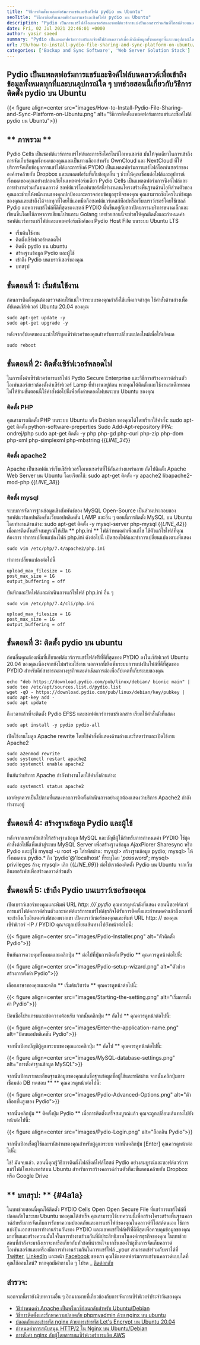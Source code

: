 ```yaml
---
title: "วิธีการติดตั้งแพลตฟอร์มการแชร์และซิงค์ไฟล์ pydio บน Ubuntu" 
seoTitle: "วิธีการติดตั้งแพลตฟอร์มการแชร์และซิงค์ไฟล์ pydio บน Ubuntu" 
description: "Pydio เป็นการแชร์ไฟล์โอเพนซอร์สและซอฟต์แวร์การแบ่งปันเอกสารร่วมกันที่โฮสต์ด้วยตนเอง ลองตรวจสอบวิธีการติดตั้งเครื่องมือการแชร์และซิงค์ไฟล์ Pydio" 
date: Fri, 02 Jul 2021 22:46:01 +0000
author: yasir saeed
summary: "Pydio เป็นแพลตฟอร์มการแชร์และซิงค์ไฟล์บนคลาวด์เพื่อเข้าถึงข้อมูลทั้งหมดทุกที่และบนอุปกรณ์ใด ๆ บทช่วยสอนนี้เกี่ยวกับวิธีการติดตั้ง pydio บน Ubuntu" 
url: /th/how-to-install-pydio-file-sharing-and-sync-platform-on-ubuntu/
categories: ['Backup and Sync Software', 'Web Server Solution Stack']
---
```


## Pydio เป็นแพลตฟอร์มการแชร์และซิงค์ไฟล์บนคลาวด์เพื่อเข้าถึงข้อมูลทั้งหมดทุกที่และบนอุปกรณ์ใด ๆ บทช่วยสอนนี้เกี่ยวกับวิธีการติดตั้ง pydio บน Ubuntu

{{< figure align=center src="images/How-to-Install-Pydio-File-Sharing-and-Sync-Platform-on-Ubuntu.png" alt="วิธีการติดตั้งแพลตฟอร์มการแชร์และซิงค์ไฟล์ pydio บน Ubuntu">}}


## ** ภาพรวม **
Pydio Cells เป็นซอฟต์แวร์การแชร์ไฟล์และการซิงโครไนซ์โอเพนซอร์ส มันให้จุดเดียวในการเข้าถึงการจัดเก็บข้อมูลทั้งหมดของคุณและเป็นทางเลือกสำหรับ OwnCloud และ NextCloud ที่ให้บริการจัดเก็บข้อมูลการแชร์ไฟล์และการซิงค์ PYDIO เป็นแพลตฟอร์มการแชร์ไฟล์โอเพ่นซอร์สขององค์กรคล้ายกับ Dropbox และแพลตฟอร์มที่เก็บข้อมูลอื่น ๆ ช่วยให้คุณเชื่อมต่อไฟล์และอุปกรณ์ทั้งหมดของคุณอย่างปลอดภัยในแพลตฟอร์มเดียว
Pydio Cells เป็นแพลตฟอร์มการซิงค์ไฟล์และการทำงานร่วมกันบนคลาวด์ ซอฟต์แวร์โอเพ่นซอร์สนี้ทำงานบนโครงสร้างพื้นฐานด้านไอทีส่วนตัวของคุณและช่วยให้พนักงานของคุณปกป้องและตรวจสอบข้อมูลธุรกิจของคุณ คุณสามารถซิงโครไนซ์ข้อมูลของคุณและเข้าถึงได้จากทุกที่โดยใช้แอพมือถือซอฟต์แวร์เดสก์ท็อปหรือเว็บเบราว์เซอร์โดยใช้เซลล์ Pydio แอพการแชร์ไฟล์ที่ดีที่สุดของเซลล์ PYDIO นั้นขึ้นอยู่กับสถาปัตยกรรมบริการขนาดเล็กและเขียนขึ้นโดยใช้ภาษาการเขียนโปรแกรม Golang
บทช่วยสอนนี้จะช่วยให้คุณติดตั้งและกำหนดค่าซอฟต์แวร์การแชร์ไฟล์และแพลตฟอร์มซิงค์ของ Pydio Host File บนระบบ Ubuntu LTS
  * เริ่มต้นใช้งาน
  * ติดตั้งเซิร์ฟเวอร์หลอดไฟ
  * ติดตั้ง pydio บน ubuntu
  * สร้างฐานข้อมูล Pydio และผู้ใช้
  * เข้าถึง Pydio บนเบราว์เซอร์ของคุณ
  * บทสรุป

## ขั้นตอนที่ 1: เริ่มต้นใช้งาน
ก่อนการติดตั้งคุณต้องตรวจสอบให้แน่ใจว่าระบบของคุณกำลังใช้แพ็คเกจล่าสุด ใช้คำสั่งด้านล่างเพื่ออัปเดตเซิร์ฟเวอร์ Ubuntu 20.04 ของคุณ
```
sudo apt-get update -y
sudo apt-get upgrade -y
```
หลังจากอัปเดตขอแนะนำให้รีบูตเซิร์ฟเวอร์ของคุณสำหรับการเปลี่ยนแปลงใหม่เพื่อให้เกิดผล
```
sudo reboot
```

## ขั้นตอนที่ 2: ติดตั้งเซิร์ฟเวอร์หลอดไฟ
ในการตั้งค่าเซิร์ฟเวอร์การแชร์ไฟล์ Pydio Secure Enterprise และวิธีการสร้างคลาวด์ส่วนตัวโอเพ่นซอร์สเราต้องตั้งค่าเซิร์ฟเวอร์ Lamp ที่ทำงานอยู่ก่อน หากคุณได้ติดตั้งและใช้งานสแต็กหลอดไฟให้ข้ามขั้นตอนนี้ใช้คำสั่งต่อไปนี้เพื่อตั้งค่าหลอดไฟบนระบบ Ubuntu ของคุณ

### ติดตั้ง PHP
คุณสามารถติดตั้ง PHP บนระบบ Ubuntu หรือ Debian ของคุณได้โดยเรียกใช้คำสั่ง:
sudo apt-get ติดตั้ง python-software-preperties
Sudo Add-Apt-repository PPA: ondrej/php
sudo apt-get ติดตั้ง -y php php-gd php-curl php-zip php-dom php-xml php-simplexml php-mbstring
{{_LINE_34_}}

### ติดตั้ง apache2
Apache เป็นซอฟต์แวร์เว็บเซิร์ฟเวอร์โอเพนซอร์ซที่ใช้กันอย่างแพร่หลาย ถัดไปติดตั้ง Apache Web Server บน Ubuntu โดยเรียกใช้:
sudo apt-get ติดตั้ง -y apache2 libapache2-mod-php
{{_LINE_38_}}

### ติดตั้ง mysql
ระบบการจัดการฐานข้อมูลเชิงสัมพันธ์ของ MySQL Open-Source เป็นส่วนประกอบของซอฟต์แวร์แอปพลิเคชันเว็บแอปพลิเคชัน LAMP และอื่น ๆ ตอนนี้การติดตั้ง MySQL บน Ubuntu โดยทำงานด้านล่าง:
sudo apt-get ติดตั้ง -y mysql-server php-mysql
{{_LINE_42_}}
เมื่อการติดตั้งเสร็จสมบูรณ์ให้เปิด ** php.ini ** ไฟล์กำหนดค่าเพื่อแก้ไข ใช้ตัวแก้ไขไฟล์ที่คุณต้องการ
ทำการเปลี่ยนแปลงไฟล์ php.ini ดังต่อไปนี้ เปิดสองไฟล์และทำการเปลี่ยนแปลงตามที่แสดง
```
sudo vim /etc/php/7.4/apache2/php.ini
```
ทำการเปลี่ยนแปลงต่อไปนี้
```
upload_max_filesize = 1G
post_max_size = 1G
output_buffering = off
```
บันทึกและปิดไฟล์และดำเนินการแก้ไขไฟล์ php.ini อื่น ๆ
```
sudo vim /etc/php/7.4/cli/php.ini
```
```
upload_max_filesize = 1G
post_max_size = 1G
output_buffering = off
```

## ขั้นตอนที่ 3: ติดตั้ง pydio บน ubuntu
ก่อนอื่นคุณต้องเพิ่มที่เก็บซอฟต์แวร์การแชร์ไฟล์ฟรีที่ดีที่สุดของ PYDIO ลงในเซิร์ฟเวอร์ Ubuntu 20.04 ของคุณเนื่องจากยังไม่พร้อมใช้งาน นอกจากนี้ยังเพิ่มระบบการแบ่งปันไฟล์ที่ดีที่สุดของ PYDIO สำหรับคีย์สาธารณะทางธุรกิจและดำเนินการต่อเพื่ออัปเดตที่เก็บระบบของคุณ
```
echo "deb https://download.pydio.com/pub/linux/debian/ bionic main" | sudo tee /etc/apt/sources.list.d/pydio.list
wget -qO - https://download.pydio.com/pub/linux/debian/key/pubkey | sudo apt-key add -
sudo apt update

```
ถึงเวลาแล้วที่จะติดตั้ง Pydio EFSS และซอฟต์แวร์การแชร์เอกสาร เรียกใช้คำสั่งดังที่แสดง
```
sudo apt install -y pydio pydio-all
```
เปิดใช้งานโมดูล Apache rewrite โดยใช้คำสั่งที่แสดงด้านล่างและรีสตาร์ทและเปิดใช้งาน Apache2
```
sudo a2enmod rewrite
sudo systemctl restart apache2
sudo systemctl enable apache2
```
ยืนยันว่าบริการ Apache กำลังทำงานโดยใช้คำสั่งด้านล่าง:
```
sudo systemctl status apache2
```
เอาต์พุตควรเป็นไปตามที่แสดงหากการติดตั้งดำเนินการอย่างถูกต้องแสดงว่าบริการ Apache2 กำลังทำงานอยู่

## ขั้นตอนที่ 4: สร้างฐานข้อมูล Pydio และผู้ใช้
หลังจากแยกรหัสแล้วให้สร้างฐานข้อมูล MySQL และบัญชีผู้ใช้สำหรับการกำหนดค่า PYDIO ใช้ชุดคำสั่งต่อไปนี้เพื่อเข้าสู่ระบบ MySQL Server เพื่อสร้างฐานข้อมูล AjaxPlorer Sharesync หรือ Pydio และผู้ใช้
mysql -u root -p
ใส่รหัสผ่าน:
mysql> สร้างฐานข้อมูล pydio;
mysql> ให้ทั้งหมดบน pydio.* ถึง 'pydio'@'localhost' ที่ระบุโดย '_password_';
mysql> privileges ล้าง;
mysql> เลิก
{{_LINE_69_}}
ต่อไปเราต้องติดตั้ง Pydio บน Ubuntu จากเว็บอินเตอร์เฟสเพื่อสร้างคลาวด์ส่วนตัว

## ขั้นตอนที่ 5: เข้าถึง Pydio บนเบราว์เซอร์ของคุณ
เปิดเบราว์เซอร์ของคุณและพิมพ์ URL _http: /// pydio_ คุณควรดูหน้าดังที่แสดง
ตอนนี้ซอฟต์แวร์การแชร์ไฟล์คลาวด์ส่วนตัวและซอฟต์แวร์การแชร์ไฟล์ธุรกิจได้รับการติดตั้งและกำหนดค่าแล้วถึงเวลาที่จะเข้าถึงเว็บอินเตอร์เฟสของพวกเขา
เปิดเบราว์เซอร์ของคุณและพิมพ์ URL http: // ของคุณเซิร์ฟเวอร์ -IP / PYDIO คุณจะถูกเปลี่ยนเส้นทางไปยังหน้าต่อไปนี้:

{{< figure align=center src="images/Pydio-Installer.png" alt="ตัวติดตั้ง Pydio">}}

ยืนยันการควบคุมทั้งหมดและคลิกปุ่ม ** ต่อไปที่ปุ่มการติดตั้ง Pydio ** คุณควรดูหน้าต่อไปนี้:

{{< figure align=center src="images/Pydio-setup-wizard.png" alt="ตัวช่วยสร้างการตั้งค่า Pydio">}}

เลือกภาษาของคุณและคลิก ** เริ่มต้นวิซาร์ด ** คุณควรดูหน้าต่อไปนี้:

{{< figure align=center src="images/Starting-the-setting.png" alt="เริ่มการตั้งค่า Pydio">}}

ป้อนชื่อโปรแกรมและข้อความต้อนรับ จากนั้นคลิกปุ่ม ** ถัดไป ** คุณควรดูหน้าต่อไปนี้:

{{< figure align=center src="images/Enter-the-application-name.png" alt="ป้อนแอปพลิเคชัน Pydio">}}

จากนั้นป้อนบัญชีผู้ดูแลระบบของคุณและคลิกปุ่ม ** ถัดไป ** คุณควรดูหน้าต่อไปนี้:

{{< figure align=center src="images/MySQL-database-settings.png" alt="การตั้งค่าฐานข้อมูล MySQL">}}

จากนั้นป้อนรายละเอียดฐานข้อมูลของคุณเช่นชื่อฐานข้อมูลชื่อผู้ใช้และรหัสผ่าน จากนั้นคลิกปุ่มการเชื่อมต่อ DB ทดสอบ ** ** คุณควรดูหน้าต่อไปนี้:

{{< figure align=center src="images/Pydio-Advanced-Options.png" alt="ตัวเลือกขั้นสูงของ Pydio">}}

จากนั้นคลิกปุ่ม ** ติดตั้งปุ่ม Pydio ** เมื่อการติดตั้งเสร็จสมบูรณ์แล้ว คุณจะถูกเปลี่ยนเส้นทางไปยังหน้าต่อไปนี้:

{{< figure align=center src="images/Pydio-Login.png" alt="ล็อกอิน Pydio">}}

จากนั้นป้อนชื่อผู้ใช้และรหัสผ่านของคุณสำหรับผู้ดูแลระบบ จากนั้นคลิกปุ่ม [Enter] คุณควรดูหน้าต่อไปนี้:

ใช่! มันจบแล้ว. ตอนนี้คุณรู้วิธีการติดตั้งไฟล์ซิงค์ไฟล์โฮสต์ Pydio อย่างสมบูรณ์และซอฟต์แวร์การแชร์ไฟล์โอเพ่นซอร์สบน Ubuntu สำหรับการสร้างคลาวด์ส่วนตัวทีละขั้นตอนคล้ายกับ Dropbox หรือ Google Drive

## ** บทสรุป: ** {#4a1a}
ในบทช่วยสอนนี้คุณได้ติดตั้ง PYDIO Cells Open Open Secure File ที่แชร์การแชร์ไฟล์ที่ปลอดภัยในระบบ Ubuntu ของคุณได้สำเร็จ คุณสามารถใช้บทความนี้เพื่อสร้างโครงสร้างพื้นฐานคลาวด์สำหรับการจัดเก็บการรักษาความปลอดภัยและการแชร์ไฟล์ของคุณในคลาวด์ที่โฮสต์ตนเอง ใช้การแบ่งปันเอกสารการทำงานร่วมกันของ PYDIO และแอพแชร์ไฟล์ฟรีที่ดีที่สุดเพื่อควบคุมข้อมูลของคุณมากขึ้นและสร้างความมั่นใจในการทำงานร่วมกันที่มีประสิทธิภาพในองค์กรธุรกิจของคุณ ในบทช่วยสอนที่กำลังจะมาถึงเราจะหารือเกี่ยวกับหัวข้อที่น่าสนใจมากขึ้นของโซลูชันการจัดเก็บคลาวด์โอเพ่นซอร์สและเครื่องมือการทำงานร่วมกันในการแชร์ไฟล์
_your สามารถเข้าร่วมกับเราได้ที่ [Twitter][1], [LinkedIn][2] และหน้า [Facebook][3] ของเรา คุณใช้แพลตฟอร์มการแชร์บนคลาวด์แบบใดที่คุณใช้ออนไลน์? หากคุณมีคำถามใด ๆ โปรด _ [ติดต่อกลับ][4]

## สำรวจ:
นอกจากนี้เรายังมีบทความอื่น ๆ อีกมากมายที่เกี่ยวข้องกับการจัดการเซิร์ฟเวอร์ประจำวันของคุณ
  * [วิธีกำหนดค่า Apache เป็นพร็อกซีย้อนกลับสำหรับ Ubuntu/Debian][5]
  * [วิธีการติดตั้งและรักษาความปลอดภัย phpmyadmin ด้วย nginx บน ubuntu][6]
  * [ปลอดภัยและเข้ารหัส nginx ด้วยการเข้ารหัส Let's Encrypt บน Ubuntu 20.04][7]
  * [กำหนดค่าการสนับสนุน HTTP/2 ใน Nginx บน Ubuntu/Debian][8]
  * [การตั้งค่า nginx กับผู้โดยสารบนเซิร์ฟเวอร์การผลิต AWS][9]

  
[1]: https://twitter.com/containerize_co
[2]: https://www.linkedin.com/company/containerize/
[3]: http://facebook.com/containerize
[4]: mailto:yasir.saeed@aspose.com
[5]: https://blog.containerize.com/web-server-solution-stack/how-to-configure-apache-as-a-reverse-proxy-for-ubuntudebian/
[6]: https://blog.containerize.com/web-server-solution-stack/how-to-install-and-secure-phpmyadmin-with-nginx-on-ubuntu/
[7]: https://blog.containerize.com/web-server-solution-stack/how-to-secure-nginx-with-letsencrypt-on-ubuntu-20-04/
[8]: https://blog.containerize.com/web-server-solution-stack/how-to-configure-http2-support-in-nginx-on-ubuntudebian/
[9]: https://blog.containerize.com/web-server-solution-stack/how-to-setup-nginx-with-passenger-on-aws-production-server/
